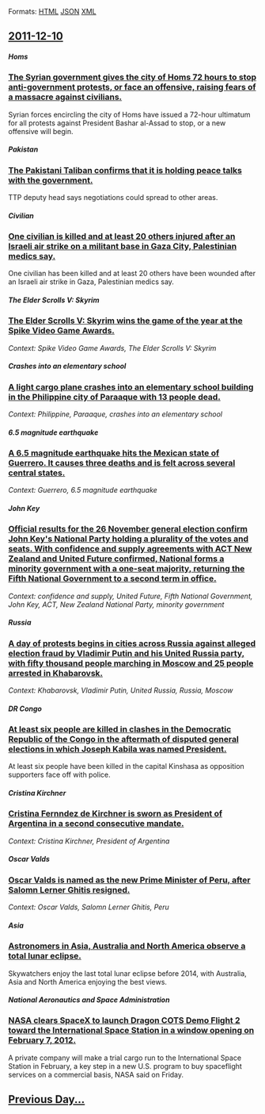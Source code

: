 
Formats: [HTML](2011/12/10/index.html)  [JSON](2011/12/10/index.json)  [XML](2011/12/10/index.xml)  

## [2011-12-10](/news/2011/12/10/index.md)

##### Homs
### [The Syrian government gives the city of Homs 72 hours to stop anti-government protests, or face an offensive, raising fears of a massacre against civilians. ](/news/2011/12/10/the-syrian-government-gives-the-city-of-homs-72-hours-to-stop-anti-government-protests-or-face-an-offensive-raising-fears-of-a-massacre-ag.md)
Syrian forces encircling the city of Homs have issued a 72-hour ultimatum for all protests against President Bashar al-Assad to stop, or a new offensive will begin.

##### Pakistan
### [The Pakistani Taliban confirms that it is holding peace talks with the government. ](/news/2011/12/10/the-pakistani-taliban-confirms-that-it-is-holding-peace-talks-with-the-government.md)
TTP deputy head says negotiations could spread to other areas.

##### Civilian
### [One civilian is killed and at least 20 others injured after an Israeli air strike on a militant base in Gaza City, Palestinian medics say. ](/news/2011/12/10/one-civilian-is-killed-and-at-least-20-others-injured-after-an-israeli-air-strike-on-a-militant-base-in-gaza-city-palestinian-medics-say.md)
One civilian has been killed and at least 20 others have been wounded after an Israeli air strike in Gaza, Palestinian medics say.

##### The Elder Scrolls V: Skyrim
### [The Elder Scrolls V: Skyrim wins the game of the year at the Spike Video Game Awards. ](/news/2011/12/10/the-elder-scrolls-v-skyrim-wins-the-game-of-the-year-at-the-spike-video-game-awards.md)
_Context: Spike Video Game Awards, The Elder Scrolls V: Skyrim_

##### Crashes into an elementary school
### [A light cargo plane crashes into an elementary school building in the Philippine city of Paraaque with 13 people dead. ](/news/2011/12/10/a-light-cargo-plane-crashes-into-an-elementary-school-building-in-the-philippine-city-of-paranaque-with-13-people-dead.md)
_Context: Philippine, Paraaque, crashes into an elementary school_

##### 6.5 magnitude earthquake
### [A 6.5 magnitude earthquake hits the Mexican state of Guerrero. It causes three deaths and is felt across several central states. ](/news/2011/12/10/a-6-5-magnitude-earthquake-hits-the-mexican-state-of-guerrero-it-causes-three-deaths-and-is-felt-across-several-central-states.md)
_Context: Guerrero, 6.5 magnitude earthquake_

##### John Key
### [Official results for the 26 November general election confirm John Key's National Party holding a plurality of the votes and seats. With confidence and supply agreements with ACT New Zealand and United Future confirmed, National forms a minority government with a one-seat majority, returning the Fifth National Government to a second term in office. ](/news/2011/12/10/official-results-for-the-26-november-general-election-confirm-john-key-s-national-party-holding-a-plurality-of-the-votes-and-seats-with-con.md)
_Context: confidence and supply, United Future, Fifth National Government, John Key, ACT, New Zealand National Party, minority government_

##### Russia
### [A day of protests begins in cities across Russia against alleged election fraud by Vladimir Putin and his United Russia party, with fifty thousand people marching in Moscow and 25 people arrested in Khabarovsk. ](/news/2011/12/10/a-day-of-protests-begins-in-cities-across-russia-against-alleged-election-fraud-by-vladimir-putin-and-his-united-russia-party-with-fifty-th.md)
_Context: Khabarovsk, Vladimir Putin, United Russia, Russia, Moscow_

##### DR Congo
### [At least six people are killed in clashes in the Democratic Republic of the Congo in the aftermath of disputed general elections in which Joseph Kabila was named President. ](/news/2011/12/10/at-least-six-people-are-killed-in-clashes-in-the-democratic-republic-of-the-congo-in-the-aftermath-of-disputed-general-elections-in-which-jo.md)
At least six people have been killed in the capital Kinshasa as opposition supporters face off with police.

##### Cristina Kirchner
### [Cristina Fernndez de Kirchner is sworn as President of Argentina in a second consecutive mandate. ](/news/2011/12/10/cristina-fernandez-de-kirchner-is-sworn-as-president-of-argentina-in-a-second-consecutive-mandate.md)
_Context: Cristina Kirchner, President of Argentina_

##### Oscar Valds
### [Oscar Valds is named as the new Prime Minister of Peru, after Salomn Lerner Ghitis resigned. ](/news/2011/12/10/oscar-valdes-is-named-as-the-new-prime-minister-of-peru-after-salomon-lerner-ghitis-resigned.md)
_Context: Oscar Valds, Salomn Lerner Ghitis, Peru_

##### Asia
### [Astronomers in Asia, Australia and North America observe a total lunar eclipse. ](/news/2011/12/10/astronomers-in-asia-australia-and-north-america-observe-a-total-lunar-eclipse.md)
Skywatchers enjoy the last total lunar eclipse before 2014, with Australia, Asia and North America enjoying the best views.

##### National Aeronautics and Space Administration
### [NASA clears SpaceX to launch Dragon COTS Demo Flight 2 toward the International Space Station in a window opening on February 7, 2012. ](/news/2011/12/10/nasa-clears-spacex-to-launch-dragon-cots-demo-flight-2-toward-the-international-space-station-in-a-window-opening-on-february-7-2012.md)
A private company will make a trial cargo run to the International Space Station in February, a key step in a new U.S. program to buy spaceflight services on a commercial basis, NASA said on Friday.

## [Previous Day...](/news/2011/12/9/index.md)


